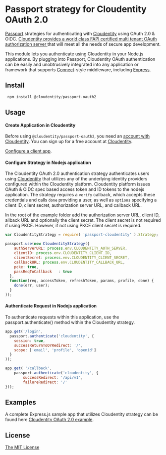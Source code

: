 # Passport strategy for Cloudentity OAuth 2.0

[Passport](http://passportjs.org/) strategies for authenticating with [Cloudentity](https://developer.cloudentity.com/)
using OAuth 2.0 & OIDC. [Cloudentity provides a world class FAPI certified multi tenant OAuth authorization server ](https://developer.cloudentity.com/get_started/cloudentity_overview/) that will meet all the needs of secure app development.

This module lets you authenticate using Cloudentity in your Node.js applications.
By plugging into Passport, Cloudentity OAuth authentication can be easily and
unobtrusively integrated into any application or framework that supports
[Connect](http://www.senchalabs.org/connect/)-style middleware, including
[Express](http://expressjs.com/).

## Install

```javascript
 npm install @cloudentity/passport-oauth2
```
## Usage

#### Create Application in Cloudentity
Before using `@cloudentity/passport-oauth2`, you need an [account with Cloudentity](https://developer.cloudentity.com/get_started/cloudentity_overview/). You can sign up for a free account at [Cloudentity](https://authz.cloudentity.io/register).

[Configure a client app](https://developer.cloudentity.com/howtos/applications/connecting_and_configuring_client_apps/).

#### Configure Strategy in Nodejs application

The Cloudentity OAuth 2.0 authentication strategy authenticates users using [Cloudentity](https://developer.cloudentity.com/get_started/cloudentity_overview/) that utilizes any of the underlying identity providers configured within the Cloudentity platform. Cloudentity platform issues OAuth & OIDC spec based access token and ID tokens to the nodejs application.  The strategy requires a `verify` callback, which accepts these credentials and calls `done` providing a user, as well as `options` specifying a client ID, client secret, authorization server URL, and callback URL.

In the root of the example folder add the authorization server URL, client ID, allback URL and optionally the client secret. The client secret is not required if using PKCE. However, if not using PKCE client secret is required.

```javascript
var CloudentityStrategy = require( 'passport-cloudentity' ).Strategy;

passport.use(new CloudentityStrategy({
    authServerURL: process.env.CLOUDENTITY_AUTH_SERVER,
    clientID: process.env.CLOUDENTITY_CLIENT_ID,
    clientSecret: process.env.CLOUDENTITY_CLIENT_SECRET,
    callbackURL: process.env.CLOUDENTITY_CALLBACK_URL,
    pcke: true,
    passReqToCallback   : true
  },
  function(req, accessToken, refreshToken, params, profile, done) {
    done(err, user);
  }
));
```

#### Authenticate Request in Nodejs application

To authenticate requests within this application, use the passport.authenticate() method within the Cloudentity strategy.

```javascript
app.get('/login',
  passport.authenticate('cloudentity', { 
    session: true,
    successReturnToOrRedirect: '/',
    scope: ['email', 'profile', 'openid']
  }
));

app.get( '/callback',
	passport.authenticate('cloudentity', {
		successRedirect: '/api/v1',
		failureRedirect: '/'
}));
```

## Examples

A complete Express.js sample app  that utilizes Cloudentity strategy can be found here [Cloudentity OAuth 2.0 example](example).

## License

[The MIT License](http://opensource.org/licenses/MIT)

